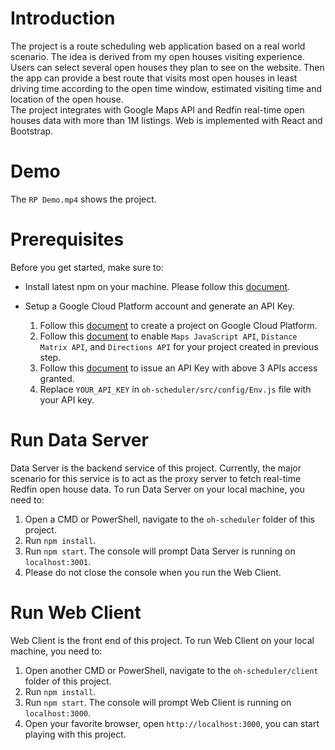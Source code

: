 # Introduction

The project is a route scheduling web application based on a real world scenario. The idea is derived from my open houses visiting experience. Users can select several open houses they plan to see on the website. Then the app can provide a best route that visits most open houses in least driving time according to the open time window, estimated visiting time and location of the open house.
</br>The project integrates with Google Maps API and Redfin real-time open houses data with more than 1M listings. Web is implemented with React and Bootstrap.

# Demo

The `RP Demo.mp4` shows the project.

# Prerequisites

Before you get started, make sure to:

- Install latest npm on your machine. Please follow this [document](https://docs.npmjs.com/downloading-and-installing-node-js-and-npm).

- Setup a Google Cloud Platform account and generate an API Key.
   1. Follow this [document](https://developers.google.com/maps/get-started#create-project) to create a project on Google Cloud Platform.
   2. Follow this [document](https://developers.google.com/maps/get-started#enable-api-sdk) to enable `Maps JavaScript API`, `Distance Matrix API`, and `Directions API` for your project created in previous step.
   3. Follow this [document](https://developers.google.com/maps/get-started#api-key) to issue an API Key with above 3 APIs access granted.
   4. Replace `YOUR_API_KEY` in `oh-scheduler/src/config/Env.js` file with your API key.

# Run Data Server

Data Server is the backend service of this project. Currently, the major scenario for this service is to act as the proxy server to fetch real-time Redfin open house data. To run Data Server on your local machine, you need to:

1. Open a CMD or PowerShell, navigate to the `oh-scheduler` folder of this project.
2. Run `npm install`.
3. Run `npm start`. The console will prompt Data Server is running on `localhost:3001`.
4. Please do not close the console when you run the Web Client.


# Run Web Client

Web Client is the front end of this project. To run Web Client on your local machine, you need to:

1. Open another CMD or PowerShell, navigate to the `oh-scheduler/client` folder of this project.
2. Run `npm install`.
3. Run `npm start`. The console will prompt Web Client is running on `localhost:3000`.
4. Open your favorite browser, open `http://localhost:3000`, you can start playing with this project.
